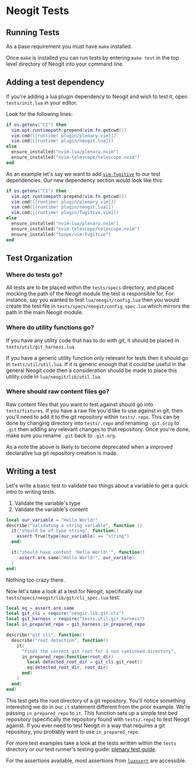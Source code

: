 # Neogit Tests

## Running Tests

As a base requirement you must have `make` installed.

Once `make` is installed you can run tests by entering `make test` in the top level directory of Neogit into your command line.

## Adding a test dependency

If you're adding a lua plugin dependency to Neogit and wish to test it, open `tests/init.lua` in your editor.

Look for the following lines:

```lua
if os.getenv("CI") then
  vim.opt.runtimepath:prepend(vim.fn.getcwd())
  vim.cmd([[runtime! plugin/plenary.vim]])
  vim.cmd([[runtime! plugin/neogit.lua]])
else
  ensure_installed("nvim-lua/plenary.nvim")
  ensure_installed("nvim-telescope/telescope.nvim")
end
```

As an example let's say we want to add [`vim-fugitive`](https://github.com/tpope/vim-fugitive) to our test dependencies. Our new dependency section would look like this:

```lua
if os.getenv("CI") then
  vim.opt.runtimepath:prepend(vim.fn.getcwd())
  vim.cmd([[runtime! plugin/plenary.vim]])
  vim.cmd([[runtime! plugin/neogit.lua]])
  vim.cmd([[runtime! plugin/fugitive.vim]])
else
  ensure_installed("nvim-lua/plenary.nvim")
  ensure_installed("nvim-telescope/telescope.nvim")
  ensure_installed("tpope/vim-fugitive")
end
```

## Test Organization

### Where do tests go?

All tests are to be placed within the `tests/specs` directory, and placed mocking the path of the Neogit module the test is responsible for. For instance, say you wanted to test `lua/neogit/config.lua` then you would create the test file in `tests/specs/neogit/config_spec.lua` which mirrors the path in the main Neogit module.

### Where do utility functions go?

If you have any utility code that has to do with git, it should be placed in `tests/util/git_harness.lua`.

If you have a generic utility function _only_ relevant for tests then it should go in `tests/util/util.lua`. If it is generic enough that it could be useful in the general Neogit code then a consideration should be made to place this utility code in `lua/neogit/lib/util.lua`.

### Where should raw content files go?

Raw content files that you want to test against should go into `tests/fixtures`. If you have a raw file you'd like to use against in git, then you'll need to add it to the git repository within `tests/.repo`. This can be done by changing directory into `tests/.repo` and renaming `.git.orig` to `.git` then adding any relevant changes to that repository. Once you're done, make sure you rename `.git` back to `.git.org`.

As a note the above is likely to become deprecated when a improved declarative lua git repository creation is made.

## Writing a test

Let's write a basic test to validate two things about a variable to get a quick intro to writing tests.

1. Validate the variable's type
2. Validate the variable's content

```lua
local our_variable = "Hello World!"
describe("validating a string variable", function ()
  it("should be of type string", function()
    assert.True(type(our_variable) == "string")
  end)

  it("should have content 'Hello World!'", function()
     assert.are.same("Hello World!", our_varible)
  )
end)
```

Nothing too crazy there.

Now let's take a look at a test for Neogit, specifically our `tests/specs/neogit/lib/git/cli_spec.lua` test.

```lua
local eq = assert.are.same
local git_cli = require("neogit.lib.git.cli")
local git_harness = require("tests.util.git_harness")
local in_prepared_repo = git_harness.in_prepared_repo

describe("git cli", function()
  describe("root detection", function()
    it(
      "finds the correct git root for a non symlinked directory",
      in_prepared_repo(function(root_dir)
        local detected_root_dir = git_cli.git_root()
        eq(detected_root_dir, root_dir)
      end)
    )
  end)
end)
```

This test gets the root directory of a git repository. You'll notice something interesting we do in our `it` statement different from the prior example. We're passing `in_prepared_repo` to `it`. This function sets up a simple test bed repository (specifically the repository found with `tests/.repo`) to test Neogit against. If you ever need to test Neogit in a way that requires a git repository, you probably want to use `in_prepared_repo`.

For more test examples take a look at the tests written within the `tests` directory or our test runner's testing guide: [plenary test guide](https://github.com/nvim-lua/plenary.nvim/blob/master/TESTS_README.md).

For the assertions available, most assertions from [`luassert`](https://github.com/lunarmodules/luassert) are accessible.
